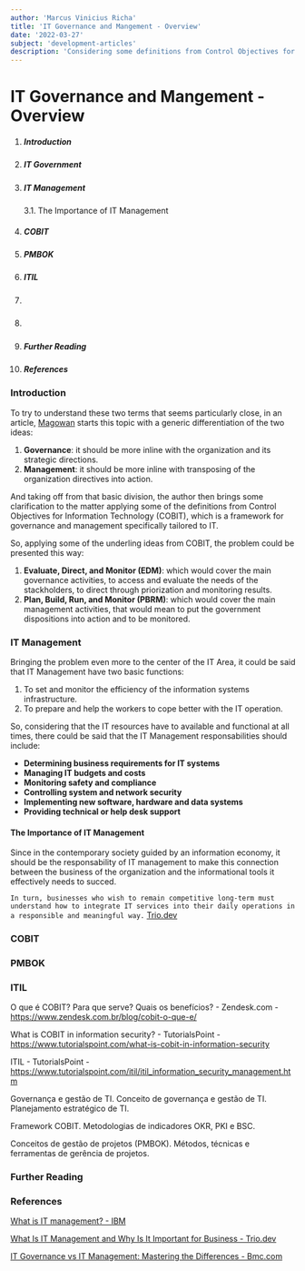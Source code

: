 ```yaml
---
author: 'Marcus Vinicius Richa'
title: 'IT Governance and Mangement - Overview'
date: '2022-03-27'
subject: 'development-articles'
description: 'Considering some definitions from Control Objectives for Information Technology (COBIT), which is a framework for governance and management specifically tailored to IT, Evaluate, Direct, and Monitor (EDM): which would cover the main governance activities, to access and evaluate the needs of the stackholders, to direct through priorization and monitoring results, and, Plan, Build, Run, and Monitor (PBRM): which would cover the main management activities, that would mean to put the government dispositions into action and to be monitored.'
---
```


# IT Governance and Mangement - Overview

1. ##### Introduction  
2. ##### IT Government
3. ##### IT Management
	3.1. The Importance of IT Management	
4. ##### COBIT
5. ##### PMBOK
6. ##### ITIL
7. #####  
8. ##### 
9. ##### Further Reading
10. ##### References

### Introduction
 
To try to understand these two terms that seems particularly close, in an article, [Magowan](https://www.bmc.com/blogs/governance-vs-management/) starts this topic with a generic differentiation of the two ideas:

1. **Governance**: it should be more inline with the organization and its strategic directions.
2. **Management**: it should be more inline with transposing of the organization directives into action.


And taking off from that basic division, the author then brings some clarification to the matter applying some of the definitions from Control Objectives for Information Technology (COBIT), which is a framework for governance and management specifically tailored to IT.

So, applying some of the underling ideas from COBIT, the problem could be presented this way:

1. **Evaluate, Direct, and Monitor (EDM)**: which would cover the main governance activities, to access and evaluate the needs of the stackholders, to direct through priorization and monitoring results.
2. **Plan, Build, Run, and Monitor (PBRM)**: which would cover the main management activities, that would mean to put the government dispositions into action and to be monitored.


### IT Management

Bringing the problem even more to the center of the IT Area, it could be said that IT Management have two basic functions:

1. To set and monitor the efficiency of the information systems infrastructure.
2. To prepare and help the workers to cope better with the IT operation.


So, considering that the IT resources have to available and functional at all times, there could be said that the IT Management responsabilities should include:

- **Determining business requirements for IT systems**
- **Managing IT budgets and costs**
- **Monitoring safety and compliance**
- **Controlling system and network security**
- **Implementing new software, hardware and data systems**
- **Providing technical or help desk support**


#### The Importance of IT Management

Since in the contemporary society guided by an information economy, it should be the responsability of IT management to make this connection between the business of the organization and the informational tools it effectively needs to succed.


`In turn, businesses who wish to remain competitive long-term must understand how to integrate IT services into their daily operations in a responsible and meaningful way.` [Trio.dev](https://trio.dev/blog/it-management)

 

### COBIT





### PMBOK





### ITIL
 
 
 
 
 
 
 
 
 
 
 



O que é COBIT? Para que serve? Quais os benefícios? - Zendesk.com - https://www.zendesk.com.br/blog/cobit-o-que-e/

What is COBIT in information security? - TutorialsPoint - https://www.tutorialspoint.com/what-is-cobit-in-information-security

ITIL - TutorialsPoint - https://www.tutorialspoint.com/itil/itil_information_security_management.htm

Governança e gestão de TI. Conceito de governança e gestão de TI. Planejamento estratégico de TI.

Framework COBIT. Metodologias de indicadores OKR, PKI e BSC. 

Conceitos de gestão de projetos (PMBOK). Métodos, técnicas e ferramentas de gerência de projetos.

### Further Reading

[]()


### References

[What is IT management? - IBM](https://www.ibm.com/topics/it-management)

[What Is IT Management and Why Is It Important for Business - Trio.dev](https://trio.dev/blog/it-management)

[IT Governance vs IT Management: Mastering the Differences - Bmc.com](https://www.bmc.com/blogs/governance-vs-management/)


[]()

